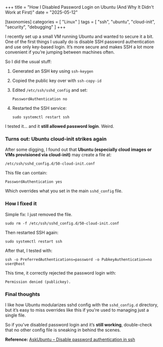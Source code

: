 +++
title = "How I Disabled Password Login on Ubuntu (And Why It Didn't Work at First)"
date = "2025-05-12"

[taxonomies]
categories = [ "Linux" ]
tags = [
  "ssh",
  "ubuntu",
  "cloud-init",
  "security",
  "debugging"
]
+++

I recently set up a small VM running Ubuntu and wanted to secure it a bit. One of the first things I usually do is disable SSH password authentication and use only key-based login. It’s more secure and makes SSH a lot more convenient if you’re jumping between machines often.

So I did the usual stuff:

1. Generated an SSH key using `ssh-keygen`
2. Copied the public key over with `ssh-copy-id`
3. Edited `/etc/ssh/sshd_config` and set:

   ```
   PasswordAuthentication no
   ```
4. Restarted the SSH service:

   ```
   sudo systemctl restart ssh
   ```

I tested it… and it **still allowed password login**. Weird.

### Turns out: Ubuntu cloud-init strikes again

After some digging, I found out that **Ubuntu (especially cloud images or VMs provisioned via cloud-init)** may create a file at:

```
/etc/ssh/sshd_config.d/50-cloud-init.conf
```

This file can contain:

```
PasswordAuthentication yes
```

Which overrides what you set in the main `sshd_config` file.

### How I fixed it

Simple fix: I just removed the file.

```
sudo rm -f /etc/ssh/sshd_config.d/50-cloud-init.conf
```

Then restarted SSH again:

```
sudo systemctl restart ssh
```

After that, I tested with:

```
ssh -o PreferredAuthentications=password -o PubkeyAuthentication=no user@host
```

This time, it correctly rejected the password login with:

```
Permission denied (publickey).
```

### Final thoughts

I like how Ubuntu modularizes sshd config with the `sshd_config.d` directory, but it’s easy to miss overrides like this if you're used to managing just a single file.

So if you’ve disabled password login and it’s **still working**, double-check that no other config file is sneaking in behind the scenes.

**Reference:**
[AskUbuntu – Disable password authentication in ssh](https://askubuntu.com/questions/435615/disable-password-authentication-in-ssh)

